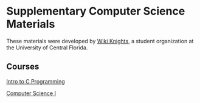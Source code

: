 # Supplementary Computer Science Materials

These materials were developed by [Wiki Knights](https://wikiknights.com), a student organization at the University of Central Florida.

## Courses

[Intro to C Programming](intro-to-c/index.html)

[Computer Science I](cs1/index.html)